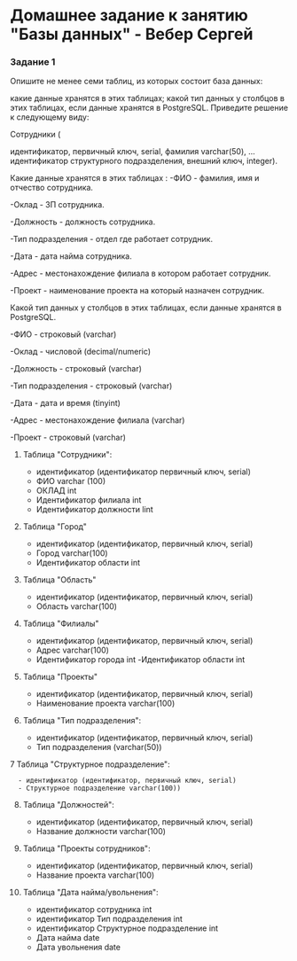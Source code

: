 # Домашнее задание к занятию "Базы данных" - Вебер Сергей


### Задание 1
Опишите не менее семи таблиц, из которых состоит база данных:

какие данные хранятся в этих таблицах;
какой тип данных у столбцов в этих таблицах, если данные хранятся в PostgreSQL.
Приведите решение к следующему виду:

Сотрудники (

идентификатор, первичный ключ, serial,
фамилия varchar(50),
...
идентификатор структурного подразделения, внешний ключ, integer).


Какие данные хранятся в этих таблицах :
-ФИО - фамилия, имя и отчество сотрудника.

-Оклад - ЗП сотрудника.

-Должность - должность сотрудника.

-Тип подразделения - отдел где работает сотрудник.

-Дата - дата найма сотрудника.

-Адрес - местонахождение филиала в котором работает сотрудник.

-Проект - наименование проекта на который назначен сотрудник.




Какой тип данных у столбцов в этих таблицах, если данные хранятся в PostgreSQL.
 
 -ФИО - строковый (varchar)
 
 -Оклад - числовой (decimal/numeric)
 
 -Должность - строковый (varchar)
 
 -Тип подразделения - строковый (varchar)
 
 -Дата - дата и время (tinyint)
 
 -Адрес - местонахождение филиала (varchar)
 
 -Проект - строковый (varchar)






1. Таблица "Сотрудники": 

   - идентификатор (идентификатор первичный ключ, serial)
   - ФИО  varchar (100)
   - ОКЛАД int
   - Идентификатор филиала int
   - Идентификатор должности lint

2. Таблица "Город"

    - идентификатор (идентификатор, первичный ключ, serial)
    - Город varchar(100)
    - Идентификатор области int

3. Таблица "Область"

    - идентификатор (идентификатор, первичный ключ, serial)
    - Область varchar(100)

4. Таблица "Филиалы" 

    - идентификатор (идентификатор, первичный ключ, serial)
    - Адрес varchar(100)
    - Идентификатор города int
     -Идентификатор области int

5. Таблица "Проекты" 

    - идентификатор (идентификатор, первичный ключ, serial)
    - Наименование проекта varchar(100)

6. Таблица "Тип подразделения":

    - идентификатор (идентификатор, первичный ключ, serial)
    - Тип подразделения (varchar(50))
 
7   Таблица "Структурное подразделение":

      - идентификатор (идентификатор, первичный ключ, serial)	
      - Структурное подразделение varchar(100))

8. Таблица "Должностей":

   - идентификатор (идентификатор, первичный ключ, serial)
   - Название должности varchar(100)

9. Таблица "Проекты сотрудников": 

    - идентификатор (идентификатор, первичный ключ, serial)  
    - Название проекта  varchar(100)
 
10. Таблица "Дата найма/увольнения": 

      - идентификатор сотрудника int 
      - идентификатор  Тип подразделения int
      - идентификатор  Структурное подразделение int
      - Дата найма date
      - Дата увольнения  date


